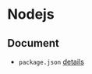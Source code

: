 # Nodejs

## Document

- `package.json` [details](https://blog.csdn.net/syl19980202/article/details/116206229#:~:text=package.json%E6%98%AF%E4%B8%80%E4%B8%AA%E9%A1%B9%E7%9B%AE%E6%8F%8F%E8%BF%B0%E6%96%87%E4%BB%B6%2C,%E9%87%8C%E9%9D%A2%E8%AE%B0%E5%BD%95%E4%BA%86%E5%BD%93%E5%89%8D%E9%A1%B9%E7%9B%AE%E7%9A%84%E4%BF%A1%E6%81%AF%E3%80%82)